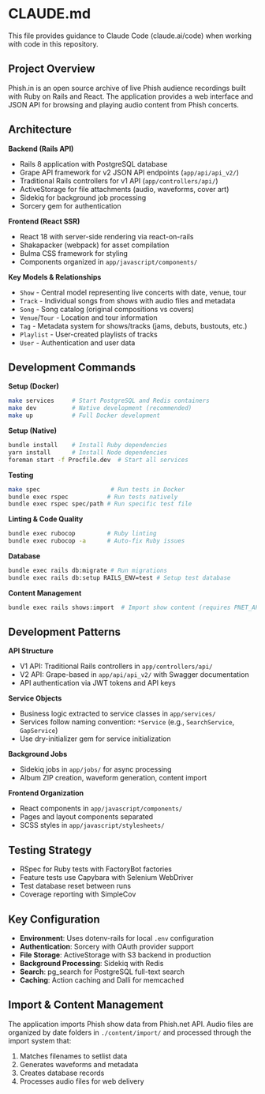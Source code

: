 # CLAUDE.md

This file provides guidance to Claude Code (claude.ai/code) when working with code in this repository.

## Project Overview

Phish.in is an open source archive of live Phish audience recordings built with Ruby on Rails and React. The application provides a web interface and JSON API for browsing and playing audio content from Phish concerts.

## Architecture

**Backend (Rails API)**
- Rails 8 application with PostgreSQL database
- Grape API framework for v2 JSON API endpoints (`app/api/api_v2/`)
- Traditional Rails controllers for v1 API (`app/controllers/api/`)
- ActiveStorage for file attachments (audio, waveforms, cover art)
- Sidekiq for background job processing
- Sorcery gem for authentication

**Frontend (React SSR)**
- React 18 with server-side rendering via react-on-rails
- Shakapacker (webpack) for asset compilation
- Bulma CSS framework for styling
- Components organized in `app/javascript/components/`

**Key Models & Relationships**
- `Show` - Central model representing live concerts with date, venue, tour
- `Track` - Individual songs from shows with audio files and metadata
- `Song` - Song catalog (original compositions vs covers)
- `Venue`/`Tour` - Location and tour information
- `Tag` - Metadata system for shows/tracks (jams, debuts, bustouts, etc.)
- `Playlist` - User-created playlists of tracks
- `User` - Authentication and user data

## Development Commands

**Setup (Docker)**
```bash
make services     # Start PostgreSQL and Redis containers
make dev          # Native development (recommended)
make up           # Full Docker development
```

**Setup (Native)**
```bash
bundle install    # Install Ruby dependencies
yarn install      # Install Node dependencies
foreman start -f Procfile.dev  # Start all services
```

**Testing**
```bash
make spec                    # Run tests in Docker
bundle exec rspec           # Run tests natively
bundle exec rspec spec/path # Run specific test file
```

**Linting & Code Quality**
```bash
bundle exec rubocop         # Ruby linting
bundle exec rubocop -a      # Auto-fix Ruby issues
```

**Database**
```bash
bundle exec rails db:migrate # Run migrations
bundle exec rails db:setup RAILS_ENV=test # Setup test database
```

**Content Management**
```bash
bundle exec rails shows:import  # Import show content (requires PNET_API_KEY)
```

## Development Patterns

**API Structure**
- V1 API: Traditional Rails controllers in `app/controllers/api/`
- V2 API: Grape-based in `app/api/api_v2/` with Swagger documentation
- API authentication via JWT tokens and API keys

**Service Objects**
- Business logic extracted to service classes in `app/services/`
- Services follow naming convention: `*Service` (e.g., `SearchService`, `GapService`)
- Use dry-initializer gem for service initialization

**Background Jobs**
- Sidekiq jobs in `app/jobs/` for async processing
- Album ZIP creation, waveform generation, content import

**Frontend Organization**
- React components in `app/javascript/components/`
- Pages and layout components separated
- SCSS styles in `app/javascript/stylesheets/`

## Testing Strategy

- RSpec for Ruby tests with FactoryBot factories
- Feature tests use Capybara with Selenium WebDriver
- Test database reset between runs
- Coverage reporting with SimpleCov

## Key Configuration

- **Environment**: Uses dotenv-rails for local `.env` configuration
- **Authentication**: Sorcery with OAuth provider support
- **File Storage**: ActiveStorage with S3 backend in production
- **Background Processing**: Sidekiq with Redis
- **Search**: pg_search for PostgreSQL full-text search
- **Caching**: Action caching and Dalli for memcached

## Import & Content Management

The application imports Phish show data from Phish.net API. Audio files are organized by date folders in `./content/import/` and processed through the import system that:
1. Matches filenames to setlist data
2. Generates waveforms and metadata
3. Creates database records
4. Processes audio files for web delivery